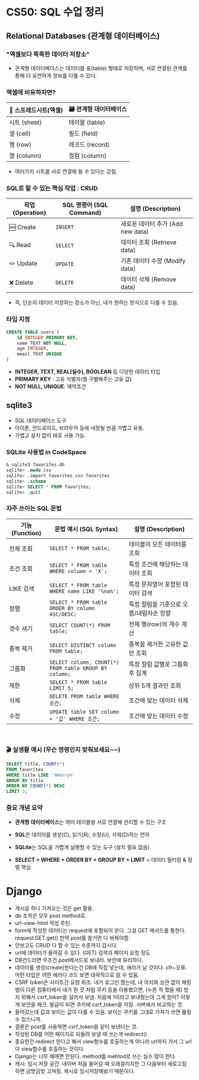 # CS50: SQL 수업 정리

## Relational Databases (관계형 데이터베이스)

### "엑셀보다 똑똑한 데이터 저장소"
- 관계형 데이터베이스는 데이터를 표(table) 형태로 저장하며, 서로 연결된 관계를 통해 더 유연하게 정보를 다룰 수 있다.

### 엑셀에 비유하자면?
| 🧮 스프레드시트(엑셀) | 🗃️ 관계형 데이터베이스 |
|--------------------|-------------------------|
| 시트 (sheet)        | 테이블 (table)           |
| 셀 (cell)           | 필드 (field)             |
| 행 (row)            | 레코드 (record)          |
| 열 (column)         | 컬럼 (column)            |
- 여러가지 시트를 서로 연결해 쓸 수 있다는 강점.

### SQL로 할 수 있는 핵심 작업 : CRUD
| 작업 (Operation) | SQL 명령어 (SQL Command) | 설명 (Description)              |
|------------------|---------------------------|----------------------------------|
| 🆕 Create         | `INSERT`                  | 새로운 데이터 추가 (Add new data) |
| 🔍 Read           | `SELECT`                  | 데이터 조회 (Retrieve data)      |
| ✏️ Update         | `UPDATE`                  | 기존 데이터 수정 (Modify data)   |
| ❌ Delete         | `DELETE`                  | 데이터 삭제 (Remove data)        |

- 즉, 단순히 데이터 저장하는 장소가 아닌, 내가 원하는 방식으로 다룰 수 있음.

### 타입 지정
```SQL
CREATE TABLE users (
    id INTEGER PRIMARY KEY,
    name TEXT NOT NULL,
    age INTEGER,
    email TEXT UNIQUE
)
```
- **INTEGER, TEXT, REAL(실수), BOOLEAN** 등 다양한 데이터 타입
- **PRIMARY KEY** : 고유 식별자(행 구별해주는 고유 값)
- **NOT NULL, UNIQUE**: 제약조건

## sqlite3
- SQL 데이터베이스 도구
- 아이폰, 안드로이드, 브라우저 등에 내장될 만큼 가볍고 유용.
- 가볍고 설치 없이 바로 사용 가능.

### SQLite 사용법 in CodeSpace

```SQL
& sqlite3 favorites.db
sqlite> .mode csv
sqlite> .import favorites.csv favorites
sqlite> .schema 
sqlite> SELECT * FROM favorites;
sqlite> .quit
```

### 자주 쓰이는 SQL 문법
| 기능 (Function)      | 문법 예시 (SQL Syntax)                              | 설명 (Description)                          |
|----------------------|------------------------------------------------------|----------------------------------------------|
| 전체 조회             | `SELECT * FROM table;`                               | 테이블의 모든 데이터를 조회                 |
| 조건 조회             | `SELECT * FROM table WHERE column = 'X';`            | 특정 조건에 해당하는 데이터 조회           |
| LIKE 검색            | `SELECT * FROM table WHERE name LIKE '%na%';`        | 특정 문자열이 포함된 데이터 검색           |
| 정렬                 | `SELECT * FROM table ORDER BY column ASC/DESC;`      | 특정 컬럼을 기준으로 오름/내림차순 정렬    |
| 갯수 세기            | `SELECT COUNT(*) FROM table;`                        | 전체 행(row)의 개수 계산                    |
| 중복 제거            | `SELECT DISTINCT column FROM table;`                 | 중복을 제거한 고유한 값만 조회             |
| 그룹화               | `SELECT column, COUNT(*) FROM table GROUP BY column;`| 특정 컬럼 값별로 그룹화 후 집계             |
| 제한                 | `SELECT * FROM table LIMIT 5;`                       | 상위 5개 결과만 조회                        |
| 삭제                 | `DELETE FROM table WHERE 조건;`                      | 조건에 맞는 데이터 삭제                    |
| 수정                 | `UPDATE table SET column = '값' WHERE 조건;`         | 조건에 맞는 데이터 수정                    |

<br>

### 🎬 실생활 예시 (무슨 명령인지 맞춰보세요~~)
```SQL
SELECT title, COUNT(*) 
FROM favorites 
WHERE title LIKE '%Harry%' 
GROUP BY title 
ORDER BY COUNT(*) DESC 
LIMIT 3;
```

### 중요 개념 요약
- **관계형 데이터베이스**는 여러 테이블을 서로 연결해 관리할 수 있는 구조

- **SQL**은 데이터를 생성(C), 읽기(R), 수정(U), 삭제(D)하는 언어

- **SQLite**는 SQL을 가볍게 실행할 수 있는 도구 (설치 필요 없음)

- **SELECT + WHERE + ORDER BY + GROUP BY + LIMIT** = 데이터 필터링 & 정렬 핵심

# Django
- 게시글 하나 가져오는 것은 get 활용.
- db 조작은 모두 post method로.
- url-view-html 작성 루틴.
- form에 작성한 데이터는 request에 포함되어 온다. 그걸 GET 메서드를 통한다. request.GET.get() 만약 post를 쓸거면 다 바꿔야함.
- 안보고도 CRUD 다 할 수 있는 수준까지 갑시다.
- url에 데이터가 들어갈 수 있다. (GET) 검색과 페이지 요청 정도
- DB건드리면 무조건 post메서드로 보내라. 보안에 유리하다.
- 데이터를 생성(create)한다는건 DB에 직접 넣는데, 에러가 날 것이다. cfr~오류. 어떤 타입은 어떤 에러다 코드 보면 대략적으로 알 수 있음.
- CSRF token은 사이트간 요청 위조. 내가 로그인 했는데, 내 의지와 상관 없이 해킹범이 다른 컴퓨터에서 내가 한 것 처럼 쿠키 등을 이용했으면, (누른 척 했을 때) 방지 위해서 csrf_token을 실어서 보냄. 처음에 1이라고 보내줬는데 그게 왔어? 이렇게 보안을 체크. 발급이 되면 쿠키에 csrf_token을 저장. 서버에서 비교하는 것.
- 들어갔는데 값과 보이는 값이 다를 수 있음. 보이는 쿠키를 그대로 가져가 쓰면 뚫릴 수 있스니까. 
- 결론은 post를 사용하면 csrf_token을 같이 보낸다는 것.
- 작성된 DB를 어떤 페이지로 되돌려 보낼 때 쓰는게 redirect()
- 중요한건 redirect 한다고 해서 view함수를 호출하는게 아니라 url까지 가서 그 url이 view함수를 호출하는 것이다.
- Django는 너무 헤매면 안된다. method를 mehtod로 쓰는 실수 많이 한다. 
- 캐시: 임시 저장 공간. 네이버 처음 들어갈 때 오래걸리지만 그 다음부터 새로고침 하면 금방금방 고쳐짐. 캐시로 임시저장해놨기 때문이다. 
